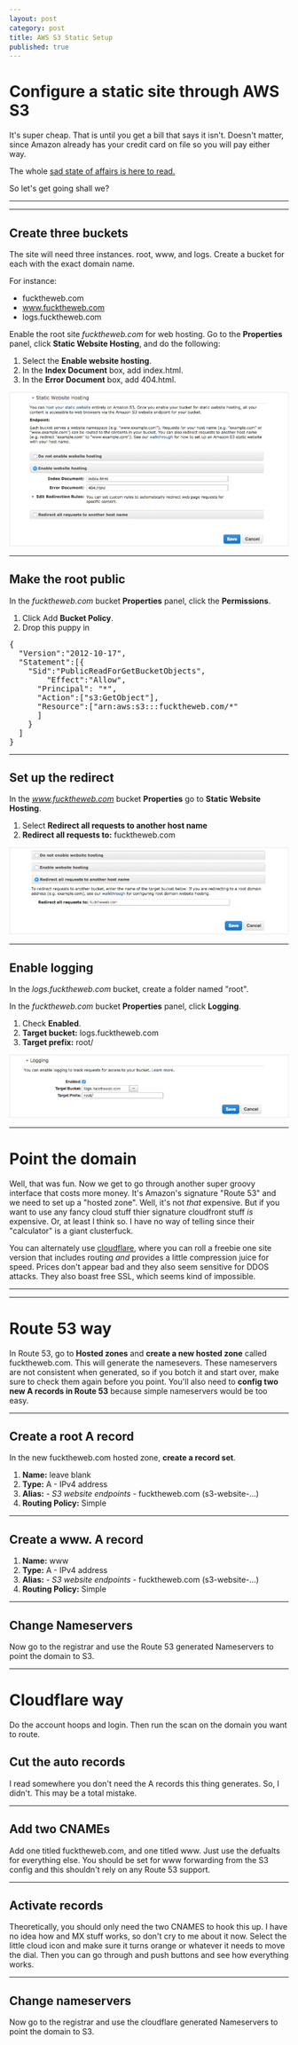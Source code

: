 ```yaml
---
layout: post
category: post
title: AWS S3 Static Setup
published: true
---
```


# Configure a static site through AWS S3

It's super cheap. That is until you get a bill that says it isn't. Doesn't matter, since Amazon already has your credit card on file so you will pay either way.

The whole [sad state of affairs is here to read.](http://docs.aws.amazon.com/AmazonS3/latest/dev/HostingWebsiteOnS3Setup.html)

So let's get going shall we?

***
<hr class="rule">

## Create three buckets

The site will need three instances. root, www, and logs. Create a bucket for each with the exact domain name.

For instance:

+ fucktheweb.com
+ www.fucktheweb.com
+ logs.fucktheweb.com

Enable the root site *fucktheweb.com* for web hosting. Go to the **Properties** panel, click **Static Website Hosting**, and do the following:

1. Select the **Enable website hosting**.
2. In the **Index Document** box, add index.html.
3. In the **Error Document** box, add 404.html.

![Enable website hosting](/images/ref/aws-enable-website-hosting.jpg)

***

## Make the root public

In the *fucktheweb.com* bucket **Properties** panel, click the **Permissions**.

1. Click Add **Bucket Policy**.
2. Drop this puppy in

<pre>
{
  "Version":"2012-10-17",
  "Statement":[{
	"Sid":"PublicReadForGetBucketObjects",
        "Effect":"Allow",
	  "Principal": "*",
      "Action":["s3:GetObject"],
      "Resource":["arn:aws:s3:::fucktheweb.com/*"
      ]
    }
  ]
}
</pre>

***

## Set up the redirect

In the *www.fucktheweb.com* bucket **Properties** go to **Static Website Hosting**.

1. Select **Redirect all requests to another host name**
2. **Redirect all requests to:** fucktheweb.com

![Set up redirect](/images/ref/aws-redirect.jpg)

***

## Enable logging

In the *logs.fucktheweb.com* bucket, create a folder named "root".

In the *fucktheweb.com* bucket **Properties** panel, click **Logging**.

1. Check **Enabled**.
2. **Target bucket:** logs.fucktheweb.com
3. **Target prefix:** root/

![Enable logging](/images/ref/aws-enable-logging.jpg)

***

# Point the domain

Well, that was fun. Now we get to go through another super groovy interface that costs more money. It's Amazon's signature "Route 53" and we need to set up a "hosted zone". Well, it's not *that* expensive. But if you want to use any fancy cloud stuff thier signature cloudfront stuff *is* expensive. Or, at least I think so. I have no way of telling since their "calculator" is a giant clusterfuck. 

You can alternately use [cloudflare](https://www.cloudflare.com/), where you can roll a freebie one site version that includes routing *and* provides a little compression juice for speed. Prices don't appear bad and they also seem sensitive for DDOS attacks. They also boast free SSL, which seems kind of impossible.

***
***

# Route 53 way

In Route 53, go to **Hosted zones** and **create a new hosted zone** called fucktheweb.com. This will generate the namesevers. These nameservers are not consistent when generated, so if you botch it and start over, make sure to check them again before you point. You'll also need to **config two new A records in Route 53** because simple nameservers would be too easy.

***

## Create a root A record

In the new fucktheweb.com hosted zone, **create a record set**.

1. **Name:** leave blank
2. **Type:** A - IPv4 address
3. **Alias:** *- S3 website endpoints -* fucktheweb.com (s3-website-...)
4. **Routing Policy:** Simple

***

## Create a www. A record

1. **Name:** www
2. **Type:** A - IPv4 address
3. **Alias:** *- S3 website endpoints -* fucktheweb.com (s3-website-...)
4. **Routing Policy:** Simple

***

## Change Nameservers

Now go to the registrar and use the Route 53 generated Nameservers to point the domain to S3.

***

# Cloudflare way

Do the account hoops and login. Then run the scan on the domain you want to route.

## Cut the auto records

I read somewhere you don't need the A records this thing generates. So, I didn't. This may be a total mistake.

***

## Add two CNAMEs

Add one titled fucktheweb.com, and one titled www. Just use the defualts for everything else. You should be set for www forwarding from the S3 config and this shouldn't rely on any Route 53 support.

***

## Activate records

Theoretically, you should only need the two CNAMES to hook this up. I have no idea how and MX stuff works, so don't cry to me about it now. Select the little cloud icon and make sure it turns orange or whatever it needs to move the dial. Then you can go through and push buttons and see how everything works.

***

## Change nameservers

Now go to the registrar and use the cloudflare generated Nameservers to point the domain to S3.
